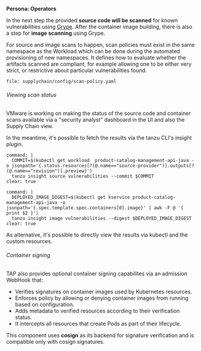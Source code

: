 **Persona: Operators**

In the next step the provided **source code will be scanned** for known vulnerabilities using [Grype](https://github.com/anchore/grype). After the container image building, there is also a step for **image scanning** using Grype.

For source and image scans to happen, scan policies must exist in the same namespace as the Workload which can be done during the automated provisioning of new namespaces. It defines how to evaluate whether the artifacts scanned are compliant, for example allowing one to be either very strict, or restrictive about particular vulnerabilities found.
```editor:open-file
file: supplychain/config/scan-policy.yaml
```

###### Viewing scan status
VMware is working on making the status of the source code and container scans available via a "security analyst" dashboard in the UI and also the Supply Chain view.

In the meantime, it's possible to fetch the results via the tanzu CLI's insight plugin.
```terminal:execute
command: |
  COMMIT=$(kubectl get workload  product-catalog-management-api-java -o jsonpath='{.status.resources[?(@.name=="source-provider")].outputs[?(@.name=="revision")].preview}')
  tanzu insight source vulnerabilities --commit $COMMIT
clear: true
```
```terminal:execute
command: |
  DEPLOYED_IMAGE_DIGEST=$(kubectl get kservice product-catalog-management-api-java -o jsonpath='{.spec.template.spec.containers[0].image}' | awk -F @ '{ print $2 }')
  tanzu insight image vulnerabilities --digest $DEPLOYED_IMAGE_DIGEST
clear: true
```

As alternative, it's possible to directly view the results via kubectl and the custom resources.

###### Container signing

TAP also provides optional container signing capabilites via an admission WebHook that:
- Verifies signatures on container images used by Kubernetes resources.
- Enforces policy by allowing or denying container images from running based on configuration.
- Adds metadata to verified resources according to their verification status.
- It intercepts all resources that create Pods as part of their lifecycle.

This component uses **cosign** as its backend for signature verification and is compatible only with cosign signatures. 

